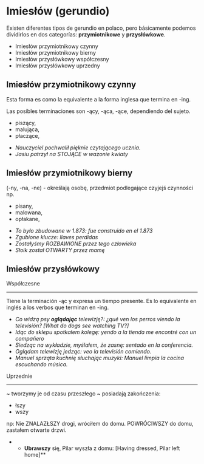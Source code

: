 Imiesłów (gerundio)
===================

Existen diferentes tipos de gerundio en polaco, pero básicamente podemos
dividirlos en dos categorías: **przymiotnikowe** y **przysłówkowe**.


* Imiesłów przymiotnikowy czynny
* Imiesłów przymiotnikowy bierny
* Imiesłów przysłówkowy współczesny
* Imiesłów przysłówkowy uprzedny


Imiesłów przymiotnikowy czynny
------------------------------

Esta forma es como la equivalente a la forma inglesa que termina en -ing.

Las posibles terminaciones son -ący, -ąca, -ące, dependiendo del sujeto.

- piszący,
- malująca,
- płaczące,

* *Nauczyciel pochwalił pięknie czytającego ucznia.*
* *Jasiu patrzył na STOJĄCE w wazonie kwiaty*


Imiesłów przymiotnikowy bierny
------------------------------

(-ny, -na, -ne) - określają osobę, przedmiot podlegające czyjejś czynności np.
- pisany,
- malowana,
- opłakane,

* *To było zbudowane w 1.873: fue construido en el 1.873*
* *Zgubione klucze: llaves perdidas*
* *Zostałyśmy ROZBAWIONE przez tego człowieka*
* *Słoik został OTWARTY przez mamę*


Imiesłów przysłówkowy
---------------------

Współczesne
___________

Tiene la terminación -ąc y expresa un tiempo presente. Es lo equivalente en
inglés a los verbos que terminan en -ing.

* *Co widzą psy **oglądając** telewizję?: ¿qué ven los perros viendo la
  televisión? [What do dogs see watching TV?]*
* *Idąc do sklepu spotkałem kolegę: yendo a la tienda me encontré con un
  compañero*
* *Siedząc na wykładzie, myślałem, że zasnę: sentado en la conferencia.*
* *Oglądam telewizję jedząc: veo la televisión comiendo.*
* *Manuel sprząta kuchnię słuchając muzyki: Manuel limpia la cocina escuchando
  música.*


Uprzednie
_________

~ tworzymy je od czasu przeszłego
~ posiadają zakończenia:
- łszy
- wszy

np: Nie ZNALAZŁSZY drogi, wróciłem do domu.
POWRÓCIWSZY do domu, zastałem otwarte drzwi.

* * **Ubrawszy** się, Pilar wyszła z domu: [Having dressed, Pilar left home]**
